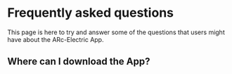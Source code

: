 # Frequently asked questions

This page is here to try and answer some of the questions that users might have about the ARc-Electric App.

## Where can I download the App?
